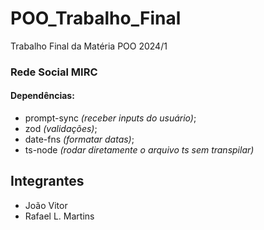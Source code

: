 # POO_Trabalho_Final
Trabalho Final da Matéria POO 2024/1  
### Rede Social MIRC

#### Dependências:
- prompt-sync *(receber inputs do usuário)*;
- zod *(validações)*;
- date-fns *(formatar datas)*;  
- ts-node *(rodar diretamente o arquivo ts sem transpilar)*
## Integrantes
- João Vitor
- Rafael L. Martins